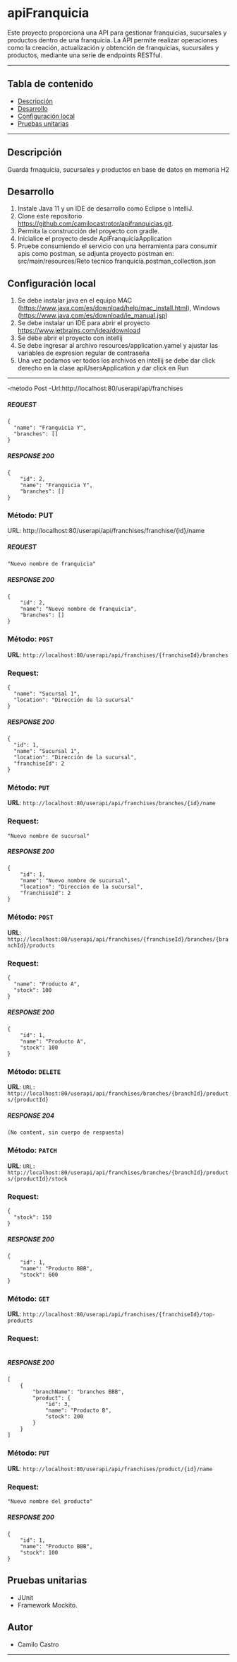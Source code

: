 # apiFranquicia
Este proyecto proporciona una API para gestionar franquicias, sucursales y productos dentro de una franquicia. La API permite realizar operaciones como la creación, actualización y obtención de franquicias, sucursales y productos, mediante una serie de endpoints RESTful.
 
---
## Tabla de contenido 
* [Descripción](#descrippción)
* [Desarrollo](#desarrollo)
* [Configuración local](#configuración-local) 
* [Pruebas unitarias](#pruebas-unitarias)

---
## Descripción
Guarda frnaquicia, sucursales y productos en base de datos en memoria H2


## Desarrollo
1. Instale Java 11 y un IDE de desarrollo como Eclipse o IntelliJ.
2. Clone este repositorio https://github.com/camilocastrotor/apifranquicias.git.
3. Permita la construcción del proyecto con gradle.
4. Inicialice el proyecto desde ApiFranquiciaApplication
5. Pruebe consumiendo el servicio con una herramienta para consumir apis como postman, se adjunta proyecto postman en: src/main/resources/Reto tecnico franquicia.postman_collection.json


## Configuración local
1. Se debe instalar java en el equipo  MAC (https://www.java.com/es/download/help/mac_install.html), Windows (https://www.java.com/es/download/ie_manual.jsp)
2. Se debe instalar un IDE para abrir el proyecto https://www.jetbrains.com/idea/download
3. Se debe abrir el proyecto con intellij
4. Se debe ingresar al archivo resources/application.yamel y ajustar las variables  de expresion regular de contraseña
5. Una vez podamos ver todos los archivos en intellij se debe dar click derecho en la clase apiUsersApplication y dar click en Run
---


-metodo Post
-Url:http://localhost:80/userapi/api/franchises
##### REQUEST

```
{
  "name": "Franquicia Y",
  "branches": []
}
```

##### RESPONSE 200
```
{
    "id": 2,
    "name": "Franquicia Y",
    "branches": []
}
```

### Método: PUT
URL: http://localhost:80/userapi/api/franchises/franchise/{id}/name

##### REQUEST

```
"Nuevo nombre de franquicia"

```

##### RESPONSE 200
```
{
    "id": 2,
    "name": "Nuevo nombre de franquicia",
    "branches": []
}

```


### Método: `POST`

**URL**: `http://localhost:80/userapi/api/franchises/{franchiseId}/branches`

### Request:

```
{
  "name": "Sucursal 1",
  "location": "Dirección de la sucursal"
}
```
##### RESPONSE 200
```
{
  "id": 1,
  "name": "Sucursal 1",
  "location": "Dirección de la sucursal",
  "franchiseId": 2
}
```

### Método: `PUT`

**URL**: `http://localhost:80/userapi/api/franchises/branches/{id}/name`

### Request:

```
"Nuevo nombre de sucursal"

```
##### RESPONSE 200
```
{
    "id": 1,
    "name": "Nuevo nombre de sucursal",
    "location": "Dirección de la sucursal",
    "franchiseId": 2
}

```

### Método: `POST`

**URL**: `http://localhost:80/userapi/api/franchises/{franchiseId}/branches/{branchId}/products`

### Request:

```
{
  "name": "Producto A",
  "stock": 100
}
```

##### RESPONSE 200
```
{
    "id": 1,
    "name": "Producto A",
    "stock": 100
}
```

### Método: `DELETE`

**URL**: `URL: http://localhost:80/userapi/api/franchises/branches/{branchId}/products/{productId}`


##### RESPONSE 204
```
(No content, sin cuerpo de respuesta)

```


### Método: `PATCH`

**URL**: `URL: http://localhost:80/userapi/api/franchises/branches/{branchId}/products/{productId}/stock`

### Request:

```
{
  "stock": 150
}
```

##### RESPONSE 200
```
{
    "id": 1,
    "name": "Producto BBB",
    "stock": 600
}
```

### Método: `GET`

**URL**: `http://localhost:80/userapi/api/franchises/{franchiseId}/top-products`

### Request:

```

```

##### RESPONSE 200
```
[
    {
        "branchName": "branches BBB",
        "product": {
            "id": 3,
            "name": "Producto B",
            "stock": 200
        }
    }
]

```
### Método: `PUT`

**URL**: `http://localhost:80/userapi/api/franchises/product/{id}/name`

### Request:

```
"Nuevo nombre del producto"

```

##### RESPONSE 200
```
{
    "id": 1,
    "name": "Producto BBB",
    "stock": 100
}

```
## Pruebas unitarias
* JUnit
* Framework Mockito.


## Autor
- Camilo Castro

---

